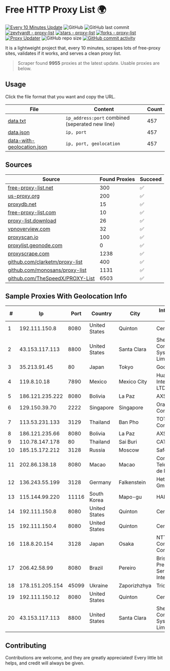 
# Free HTTP Proxy List 🌍

[![Every 10 Minutes Update](https://github.com/mertguvencli/http-proxy-list/actions/workflows/main.yml/badge.svg?branch=main)](https://github.com/mertguvencli/http-proxy-list/actions/workflows/main.yml)
![GitHub](https://img.shields.io/github/license/mertguvencli/http-proxy-list)
![GitHub last commit](https://img.shields.io/github/last-commit/mertguvencli/http-proxy-list)
[![zevtyardt - proxy-list](https://img.shields.io/static/v1?label=zevtyardt&message=proxy-list&color=blue&logo=github)](https://github.com/zevtyardt/proxy-list "Go to GitHub repo")
[![stars - proxy-list](https://img.shields.io/github/stars/zevtyardt/proxy-list?style=social)](https://github.com/zevtyardt/proxy-list)
[![forks - proxy-list](https://img.shields.io/github/forks/zevtyardt/proxy-list?style=social)](https://github.com/zevtyardt/proxy-list)
[![Proxy Updater](https://github.com/zevtyardt/proxy-list/workflows/Proxy%20Updater/badge.svg)](https://github.com/zevtyardt/proxy-list/actions?query=workflow:"Proxy+Updater")
![GitHub repo size](https://img.shields.io/github/repo-size/zevtyardt/proxy-list)
[![GitHub commit activity](https://img.shields.io/github/commit-activity/m/zevtyardt/proxy-list?logo=commits)](https://github.com/zevtyardt/proxy-list/commits/main)

It is a lightweight project that, every 10 minutes, scrapes lots of free-proxy sites, validates if it works, and serves a clean proxy list.

> Scraper found **9955** proxies at the latest update. Usable proxies are below.

## Usage

Click the file format that you want and copy the URL.

|File|Content|Count|
|----|-------|-----|
|[data.txt](https://raw.githubusercontent.com/mertguvencli/http-proxy-list/main/proxy-list/data.txt)|`ip_address:port` combined (seperated new line)|457|
|[data.json](https://raw.githubusercontent.com/mertguvencli/http-proxy-list/main/proxy-list/data.json)|`ip, port`|457|
|[data-with-geolocation.json](https://raw.githubusercontent.com/mertguvencli/http-proxy-list/main/proxy-list/data-with-geolocation.json)|`ip, port, geolocation`|457|

## Sources

|Source|Found Proxies|Succeed|
|------|-------------|-------|
|[free-proxy-list.net](https://free-proxy-list.net)|300|✅|
|[us-proxy.org](https://www.us-proxy.org)|200|✅|
|[proxydb.net](http://proxydb.net)|15|✅|
|[free-proxy-list.com](https://free-proxy-list.com/?page=&port=&type%5B%5D=http&type%5B%5D=https&up_time=0&search=Search)|10|✅|
|[proxy-list.download](https://www.proxy-list.download/HTTP)|26|✅|
|[vpnoverview.com](https://vpnoverview.com/privacy/anonymous-browsing/free-proxy-servers)|32|✅|
|[proxyscan.io](https://www.proxyscan.io)|100|✅|
|[proxylist.geonode.com](https://proxylist.geonode.com/api/proxy-list?limit=300&page=1&sort_by=lastChecked&sort_type=desc&protocols=http,https)|0|✅|
|[proxyscrape.com](https://api.proxyscrape.com/v2/?request=displayproxies&protocol=http&timeout=10000&country=all&ssl=all&anonymity=all)|1238|✅|
|[github.com/clarketm/proxy-list](https://raw.githubusercontent.com/clarketm/proxy-list/master/proxy-list-raw.txt)|400|✅|
|[github.com/monosans/proxy-list](https://raw.githubusercontent.com/monosans/proxy-list/main/proxies/http.txt)|1131|✅|
|[github.com/TheSpeedX/PROXY-List](https://raw.githubusercontent.com/TheSpeedX/PROXY-List/master/http.txt)|6503|✅|


## Sample Proxies With Geolocation Info

|#|Ip|Port|Country|City|Internet Service Provider|
|-|--|----|-------|----|-------------------------|
|1|192.111.150.8|8080|United States|Quinton|Centrilogic|
|2|43.153.117.113|8800|United States|Santa Clara|Shenzhen Tencent Computer Systems Company Limited|
|3|35.213.91.45|80|Japan|Tokyo|Google LLC|
|4|119.8.10.18|7890|Mexico|Mexico City|Huawei International Pte. LTD|
|5|186.121.235.222|8080|Bolivia|La Paz|AXS Bolivia S. A.|
|6|129.150.39.70|2222|Singapore|Singapore|Oracle Corporation|
|7|113.53.231.133|3129|Thailand|Ban Pho|TOT Public Company Limited|
|8|186.121.235.66|8080|Bolivia|La Paz|AXS Bolivia S. A.|
|9|110.78.147.178|80|Thailand|Sai Buri|CAT-BB|
|10|185.15.172.212|3128|Russia|Moscow|SafeData LLC|
|11|202.86.138.18|8080|Macao|Macao|Companhia de Telecomunicacoes de Macau|
|12|136.243.55.199|3128|Germany|Falkenstein|Hetzner Online GmbH|
|13|115.144.99.220|11116|South Korea|Mapo-gu|HAIonNet|
|14|192.111.150.8|8080|United States|Quinton|Centrilogic|
|15|192.111.150.4|8080|United States|Quinton|Centrilogic|
|16|118.8.20.154|3128|Japan|Osaka|NTT Communications Corporation|
|17|206.42.58.99|8080|Brazil|Pereiro|Brisanet Prestacao De Servicos De Internet Ltda|
|18|178.151.205.154|45099|Ukraine|Zaporizhzhya|Triolan|
|19|192.111.150.12|8080|United States|Quinton|Centrilogic|
|20|43.153.117.113|8800|United States|Santa Clara|Shenzhen Tencent Computer Systems Company Limited|



## Contributing

Contributions are welcome, and they are greatly appreciated! Every
little bit helps, and credit will always be given.

